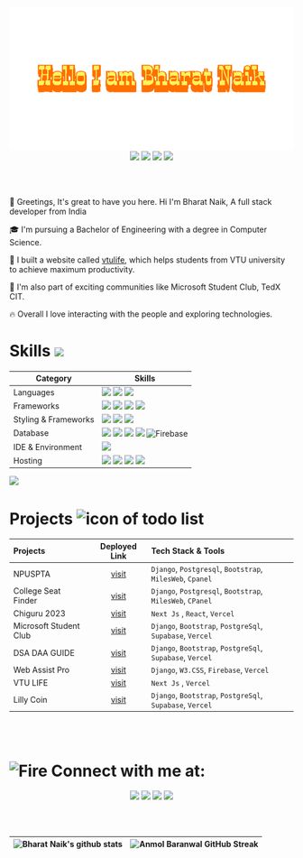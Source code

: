 <div align="center">
    <img src="img/giphy.gif">
</div>

<div align="center">
    <a href="https://www.linkedin.com/in/bharatnaik/"><img src="https://img.shields.io/badge/LinkedIn-d5d5d5?style=for-the-badge&logo=linkedin&logoColor=0A0209"/></a>
    <a href="mailto:bharat.anaik2003@gmail.com"><img src="https://img.shields.io/badge/Gmail-d5d5d5?style=for-the-badge&logo=gmail&logoColor=0A0209" /></a>
    <a href="https://www.hackerrank.com/profile/BharatNaik"><img src="https://img.shields.io/badge/HackerRank-d5d5d5?style=for-the-badge&logo=hackerrank&logoColor=0A0209"/></a> 
    <a href="https://auth.geeksforgeeks.org/user/bharatnaik"><img src="https://img.shields.io/badge/GeeksforGeeks-d5d5d5?style=for-the-badge&logo=geeksforgeeks&logoColor=0A0209"/></a> 
</div>

<br><br>

👋 Greetings, It's great to have you here. Hi I'm Bharat Naik, A full stack developer from India

🎓 I'm pursuing a Bachelor of Engineering with a degree in Computer Science.

🚀 I built a website called [vtulife](https://www.vtulife.in/), which helps students from VTU university to achieve maximum productivity.

🎊  I'm also part of exciting communities like Microsoft Student Club, TedX CIT.

🔥 Overall I love interacting with the people and exploring technologies.


# Skills <img src='https://user-images.githubusercontent.com/74038190/206662607-d9e7591e-bbf9-42f9-9386-29efc927bc16.gif' width="40"> 

| Category | Skills |
| --- | --- |
| Languages |  <img src="https://img.shields.io/badge/python-3670A0?style=for-the-badge&logo=python&logoColor=ffdd54"/> <img src="https://img.shields.io/badge/JavaScript-323330?style=for-the-badge&logo=javascript&logoColor=F7DF1E"/>  <img src="https://img.shields.io/badge/HTML5-E34F26?style=for-the-badge&logo=html5&logoColor=white" />|
| Frameworks| <img src="https://img.shields.io/badge/next.js-000000?style=for-the-badge&logo=nextdotjs&logoColor=white"/> <img src="https://img.shields.io/badge/React-20232A?style=for-the-badge&logo=react&logoColor=61DAFB"/>  <img src="https://img.shields.io/badge/Node.js-339933?style=for-the-badge&logo=nodedotjs&logoColor=white"/> <img src="https://img.shields.io/badge/jQuery-0769AD?style=for-the-badge&logo=jquery&logoColor=white"/> | 
| Styling & Frameworks | <img src="https://img.shields.io/badge/CSS3-1572B6?style=for-the-badge&logo=css3&logoColor=white" />  <img src="https://img.shields.io/badge/Bootstrap-563D7C?style=for-the-badge&logo=bootstrap&logoColor=white" > <img src="https://img.shields.io/badge/w3.css-339933?style=for-the-badge">
| Database | <img src="https://img.shields.io/badge/Postgresql-00094B?style=for-the-badge&logo=postgresql&logoColor=white"/> <img src="https://img.shields.io/badge/Oracle-F80000?style=for-the-badge&logo=oracle&logoColor=black" /> <img src="https://img.shields.io/badge/sqlite3-880000?style=for-the-badge&logo=sqlite&logoColor=white" /> <img src="https://img.shields.io/badge/MySQL-005C84?style=for-the-badge&logo=mysql&logoColor=white"/> ![Firebase](https://img.shields.io/badge/Firebase-fff?style=for-the-badge&logo=Firebase&logoColor=FFA^11)|
| IDE & Environment | <img src="https://img.shields.io/badge/VSCode-0078D4?style=for-the-badge&logo=visual%20studio%20code&logoColor=white" />  |
| Hosting         | <img src="https://img.shields.io/badge/Vercel-000000?style=for-the-badge&logo=vercel&logoColor=white"/> <img src="https://img.shields.io/badge/MilesWeb-0000FF?style=for-the-badge"/> <img src="https://img.shields.io/badge/Heroku-430098?style=for-the-badge&logo=heroku&logoColor=white"/> <img src="https://img.shields.io/badge/CPanel-FF6C2C?style=for-the-badge"> |

<img src="https://www.animatedimages.org/data/media/562/animated-line-image-0184.gif" width="1920" />

# Projects <img src="https://user-images.githubusercontent.com/74038190/221857969-f37e1717-1470-4fe4-abb5-88b334cf64ea.png" alt="icon of todo list" width="40" />

| Projects | Deployed Link |  Tech Stack & Tools |
|:---------|:-------------:|:-------------------|
| NPUSPTA | [visit](https://npuspta.org/) | `Django`, `Postgresql`, `Bootstrap`, `MilesWeb`, `Cpanel` | 
| College Seat Finder | [visit](https://collegeseatfinder.com/) | `Django`, `Postgresql`, `Bootstrap`, `MilesWeb`, `CPanel` |
| Chiguru 2023 | [visit](https://chiguruci.tech/) | `Next Js` , `React`, `Vercel`|
| Microsoft Student Club | [visit](https://msclub-ci.tech/) | `Django`, `Bootstrap`, `PostgreSql`, `Supabase`, `Vercel` |
| DSA DAA GUIDE | [visit](https://dsa-daa-guide.vercel.app/) | `Django`, `Bootstrap`, `PostgreSql`, `Supabase`, `Vercel` |
| Web Assist Pro | [visit](https://web-assist.vercel.app/) | `Django`, `W3.CSS`, `Firebase`, `Vercel` |
| VTU LIFE | [visit](https://www.vtulife.in/) | `Next Js` , `Vercel` |
| Lilly Coin  | [visit](https://lilly-coin.vercel.app/) | `Django`, `Bootstrap`, `PostgreSql`, `Supabase`, `Vercel` |


<br>
<br>

# <img src="https://user-images.githubusercontent.com/74038190/216122041-518ac897-8d92-4c6b-9b3f-ca01dcaf38ee.png" alt="Fire" width="40" />  Connect with me at: 
<div align="center">
    <a href="https://www.hackerrank.com/profile/BharatNaik"><img src="https://img.shields.io/badge/HackerRank-d5d5d5?style=for-the-badge&logo=hackerrank&logoColor=0A0209"/></a> 
    <a href="https://auth.geeksforgeeks.org/user/bharatnaik"><img src="https://img.shields.io/badge/GeeksforGeeks-d5d5d5?style=for-the-badge&logo=geeksforgeeks&logoColor=0A0209"/></a> 
    <a href="https://www.linkedin.com/in/bharatnaik/"><img src="https://img.shields.io/badge/LinkedIn-d5d5d5?style=for-the-badge&logo=linkedin&logoColor=0A0209"/></a>
    <a href="mailto:bharat.anaik2003@gmail.com"><img src="https://img.shields.io/badge/Gmail-d5d5d5?style=for-the-badge&logo=gmail&logoColor=0A0209" /></a>
</div>


<br><br>


| ![Bharat Naik's github stats](https://github-readme-stats.vercel.app/api?username=bharatanaik\&rank_icon=percentile&show_icons=true&theme=tokyonight&show=reviews&bg_color=fff&title_color=0a1931&icon_color=0a1931&text_color=0A0209&border_color=0A0209&border_radius=8) | ![Anmol Baranwal GitHub Streak](https://github-readme-streak-stats.herokuapp.com/?user=bharatanaik&theme=tokyonight&theme=icegray&border_radius=8) |
| -- | -- |
